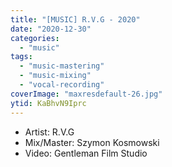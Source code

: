 ```yaml
---
title: "[MUSIC] R.V.G - 2020"
date: "2020-12-30"
categories:
  - "music"
tags:
  - "music-mastering"
  - "music-mixing"
  - "vocal-recording"
coverImage: "maxresdefault-26.jpg"
ytid: KaBhvN9Iprc
---
```


- Artist: R.V.G
- Mix/Master: Szymon Kosmowski
- Video: Gentleman Film Studio
